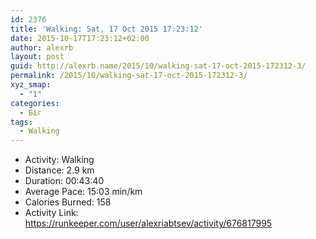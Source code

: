 ```yaml
---
id: 2376
title: 'Walking: Sat, 17 Oct 2015 17:23:12'
date: 2015-10-17T17:23:12+02:00
author: alexrb
layout: post
guid: http://alexrb.name/2015/10/walking-sat-17-oct-2015-172312-3/
permalink: /2015/10/walking-sat-17-oct-2015-172312-3/
xyz_smap:
  - "1"
categories:
  - Біг
tags:
  - Walking
---
```

<ul class="rk-list">
  <li class="rk-activity">
    Activity: Walking
  </li>
  <li class="rk-distance">
    Distance: 2.9 km
  </li>
  <li class="rk-duration">
    Duration: 00:43:40
  </li>
  <li class="rk-avg-pace">
    Average Pace: 15:03 min/km
  </li>
  <li class="rk-calories">
    Calories Burned: 158
  </li>
  <li class="rk-activity-link">
    Activity Link: <a href="https://runkeeper.com/user/alexriabtsev/activity/676817995">https://runkeeper.com/user/alexriabtsev/activity/676817995</a>
  </li>
</ul>